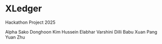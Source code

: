 # XLedger
Hackathon Project 2025 

Alpha Sako
Donghoon Kim
Hussein Elabhar
Varshini Dilli Babu
Xuan Pang
Yuan Zhu
